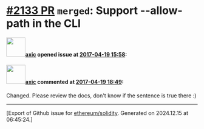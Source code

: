 # [\#2133 PR](https://github.com/ethereum/solidity/pull/2133) `merged`: Support --allow-path in the CLI

#### <img src="https://avatars.githubusercontent.com/u/20340?v=4" width="50">[axic](https://github.com/axic) opened issue at [2017-04-19 15:58](https://github.com/ethereum/solidity/pull/2133):



#### <img src="https://avatars.githubusercontent.com/u/20340?v=4" width="50">[axic](https://github.com/axic) commented at [2017-04-19 18:49](https://github.com/ethereum/solidity/pull/2133#issuecomment-295388069):

Changed. Please review the docs, don't know if the sentence is true there :)


-------------------------------------------------------------------------------



[Export of Github issue for [ethereum/solidity](https://github.com/ethereum/solidity). Generated on 2024.12.15 at 06:45:24.]
